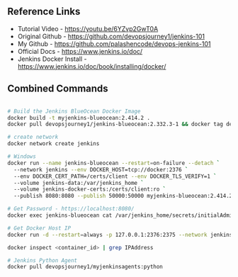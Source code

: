 ## Reference Links 
- Tutorial Video - https://youtu.be/6YZvp2GwT0A 
- Original Github - https://github.com/devopsjourney1/jenkins-101
- My Github - https://github.com/palashencode/devops-jenkins-101
- Official Docs - https://www.jenkins.io/doc/
- Jenkins Docker Install - https://www.jenkins.io/doc/book/installing/docker/

## Combined Commands
``` bash

# Build the Jenkins BlueOcean Docker Image
docker build -t myjenkins-blueocean:2.414.2 .
docker pull devopsjourney1/jenkins-blueocean:2.332.3-1 && docker tag devopsjourney1/jenkins-blueocean:2.332.3-1 myjenkins-blueocean:2.332.3-1

# create network
docker network create jenkins

# Windows
docker run --name jenkins-blueocean --restart=on-failure --detach `
  --network jenkins --env DOCKER_HOST=tcp://docker:2376 `
  --env DOCKER_CERT_PATH=/certs/client --env DOCKER_TLS_VERIFY=1 `
  --volume jenkins-data:/var/jenkins_home `
  --volume jenkins-docker-certs:/certs/client:ro `
  --publish 8080:8080 --publish 50000:50000 myjenkins-blueocean:2.414.2

# Get Password - https://localhost:8080/
docker exec jenkins-blueocean cat /var/jenkins_home/secrets/initialAdminPassword

# Get Docker Host IP
docker run -d --restart=always -p 127.0.0.1:2376:2375 --network jenkins -v /var/run/docker.sock:/var/run/docker.sock alpine/socat tcp-listen:2375,fork,reuseaddr unix-connect:/var/run/docker.sock

docker inspect <container_id> | grep IPAddress

# Jenkins Python Agent 
docker pull devopsjourney1/myjenkinsagents:python

```
